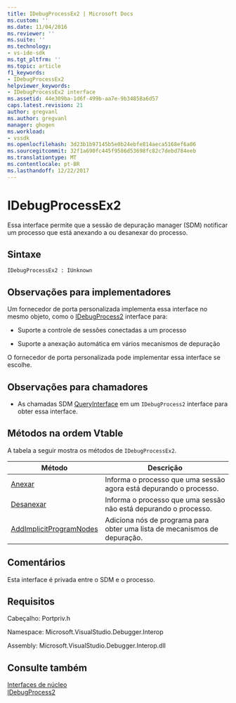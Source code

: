 ```yaml
---
title: IDebugProcessEx2 | Microsoft Docs
ms.custom: ''
ms.date: 11/04/2016
ms.reviewer: ''
ms.suite: ''
ms.technology:
- vs-ide-sdk
ms.tgt_pltfrm: ''
ms.topic: article
f1_keywords:
- IDebugProcessEx2
helpviewer_keywords:
- IDebugProcessEx2 interface
ms.assetid: 44e309ba-1d6f-499b-aa7e-9b34858a6d57
caps.latest.revision: 21
author: gregvanl
ms.author: gregvanl
manager: ghogen
ms.workload:
- vssdk
ms.openlocfilehash: 3d23b1b97145b5e0b24ebfe814aeca5168ef6a06
ms.sourcegitcommit: 32f1a690fc445f9586d53698fc82c7debd784eeb
ms.translationtype: MT
ms.contentlocale: pt-BR
ms.lasthandoff: 12/22/2017
---
```

# <a name="idebugprocessex2"></a>IDebugProcessEx2
Essa interface permite que a sessão de depuração manager (SDM) notificar um processo que está anexando a ou desanexar do processo.  
  
## <a name="syntax"></a>Sintaxe  
  
```  
IDebugProcessEx2 : IUnknown  
```  
  
## <a name="notes-for-implementers"></a>Observações para implementadores  
 Um fornecedor de porta personalizada implementa essa interface no mesmo objeto, como o [IDebugProcess2](../../../extensibility/debugger/reference/idebugprocess2.md) interface para:  
  
-   Suporte a controle de sessões conectadas a um processo  
  
-   Suporte a anexação automática em vários mecanismos de depuração  
  
 O fornecedor de porta personalizada pode implementar essa interface se escolhe.  
  
## <a name="notes-for-callers"></a>Observações para chamadores  
  
-   As chamadas SDM [QueryInterface](/cpp/atl/queryinterface) em um `IDebugProcess2` interface para obter essa interface.  
  
## <a name="methods-in-vtable-order"></a>Métodos na ordem Vtable  
 A tabela a seguir mostra os métodos de `IDebugProcessEx2`.  
  
|Método|Descrição|  
|------------|-----------------|  
|[Anexar](../../../extensibility/debugger/reference/idebugprocessex2-attach.md)|Informa o processo que uma sessão agora está depurando o processo.|  
|[Desanexar](../../../extensibility/debugger/reference/idebugprocessex2-detach.md)|Informa o processo que uma sessão não está depurando o processo.|  
|[AddImplicitProgramNodes](../../../extensibility/debugger/reference/idebugprocessex2-addimplicitprogramnodes.md)|Adiciona nós de programa para obter uma lista de mecanismos de depuração.|  
  
## <a name="remarks"></a>Comentários  
 Esta interface é privada entre o SDM e o processo.  
  
## <a name="requirements"></a>Requisitos  
 Cabeçalho: Portpriv.h  
  
 Namespace: Microsoft.VisualStudio.Debugger.Interop  
  
 Assembly: Microsoft.VisualStudio.Debugger.Interop.dll  
  
## <a name="see-also"></a>Consulte também  
 [Interfaces de núcleo](../../../extensibility/debugger/reference/core-interfaces.md)   
 [IDebugProcess2](../../../extensibility/debugger/reference/idebugprocess2.md)